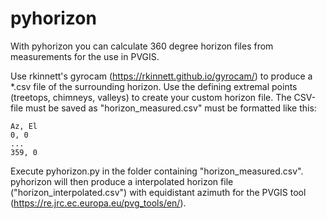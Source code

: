 # pyhorizon
With pyhorizon you can calculate 360 degree horizon files from measurements for the use in PVGIS.

Use rkinnett's gyrocam (https://rkinnett.github.io/gyrocam/) to produce a *.csv file of the surrounding horizon. Use the defining extremal points (treetops, chimneys, valleys) to create your custom horizon file. The CSV-file must be saved as "horizon_measured.csv" must be formatted like this:

```
Az, El
0, 0
...
359, 0
```


Execute pyhorizon.py in the folder containing "horizon_measured.csv". pyhorizon will then produce a interpolated horizon file ("horizon_interpolated.csv") with equidistant azimuth for the PVGIS tool (https://re.jrc.ec.europa.eu/pvg_tools/en/).
